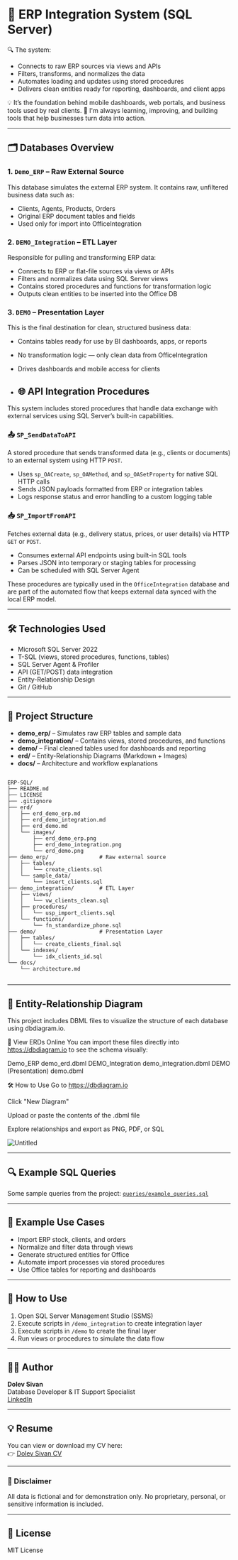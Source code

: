# 🧠 ERP Integration System (SQL Server)

🔍 The system:
- Connects to raw ERP sources via views and APIs
- Filters, transforms, and normalizes the data
- Automates loading and updates using stored procedures
- Delivers clean entities ready for reporting, dashboards, and client apps

💡 It’s the foundation behind mobile dashboards, web portals, and business tools used by real clients.
🚀 I'm always learning, improving, and building tools that help businesses turn data into action.

---

## 🗂️ Databases Overview

### 1. `Demo_ERP` – Raw External Source
This database simulates the external ERP system. It contains raw, unfiltered business data such as:
- Clients, Agents, Products, Orders
- Original ERP document tables and fields
- Used only for import into OfficeIntegration

### 2. `DEMO_Integration` – ETL Layer
Responsible for pulling and transforming ERP data:
- Connects to ERP or flat-file sources via views or APIs
- Filters and normalizes data using SQL Server views
- Contains stored procedures and functions for transformation logic
- Outputs clean entities to be inserted into the Office DB

### 3. `DEMO` – Presentation Layer
This is the final destination for clean, structured business data:
- Contains tables ready for use by BI dashboards, apps, or reports
- No transformation logic — only clean data from OfficeIntegration
- Drives dashboards and mobile access for clients

- ## 🌐 API Integration Procedures

This system includes stored procedures that handle data exchange with external services using SQL Server’s built-in capabilities.

### 📤 `SP_SendDataToAPI`
A stored procedure that sends transformed data (e.g., clients or documents) to an external system using HTTP `POST`.

- Uses `sp_OACreate`, `sp_OAMethod`, and `sp_OASetProperty` for native SQL HTTP calls
- Sends JSON payloads formatted from ERP or integration tables
- Logs response status and error handling to a custom logging table

### 📥 `SP_ImportFromAPI`
Fetches external data (e.g., delivery status, prices, or user details) via HTTP `GET` or `POST`.

- Consumes external API endpoints using built-in SQL tools
- Parses JSON into temporary or staging tables for processing
- Can be scheduled with SQL Server Agent

These procedures are typically used in the `OfficeIntegration` database and are part of the automated flow that keeps external data synced with the local ERP model.

---

## 🛠️ Technologies Used

- Microsoft SQL Server 2022
- T-SQL (views, stored procedures, functions, tables)
- SQL Server Agent & Profiler
- API (GET/POST) data integration
- Entity-Relationship Design
- Git / GitHub

---

## 📁 Project Structure

- **demo_erp/** – Simulates raw ERP tables and sample data
- **demo_integration/** – Contains views, stored procedures, and functions
- **demo/** – Final cleaned tables used for dashboards and reporting
- **erd/** – Entity-Relationship Diagrams (Markdown + Images)
- **docs/** – Architecture and workflow explanations

```

ERP-SQL/
├── README.md
├── LICENSE
├── .gitignore
├── erd/
│   ├── erd_demo_erp.md
│   ├── erd_demo_integration.md
│   ├── erd_demo.md
│   └── images/
│       ├── erd_demo_erp.png
│       ├── erd_demo_integration.png
│       └── erd_demo.png
├── demo_erp/                # Raw external source
│   ├── tables/
│   │   └── create_clients.sql
│   └── sample_data/
│       └── insert_clients.sql
├── demo_integration/        # ETL Layer
│   ├── views/
│   │   └── vw_clients_clean.sql
│   ├── procedures/
│   │   └── usp_import_clients.sql
│   └── functions/
│       └── fn_standardize_phone.sql
├── demo/                    # Presentation Layer
│   ├── tables/
│   │   └── create_clients_final.sql
│   └── indexes/
│       └── idx_clients_id.sql
└── docs/
    └── architecture.md


```

---

## 🧩 Entity-Relationship Diagram

This project includes DBML files to visualize the structure of each database using dbdiagram.io.

🔹 View ERDs Online
You can import these files directly into https://dbdiagram.io to see the schema visually:

Demo_ERP	demo_erd.dbml
DEMO_Integration	demo_integration.dbml
DEMO (Presentation)	demo.dbml

🛠 How to Use
Go to https://dbdiagram.io

Click "New Diagram"

Upload or paste the contents of the .dbml file

Explore relationships and export as PNG, PDF, or SQL

![Untitled](https://github.com/user-attachments/assets/e7828ce2-b4b3-40d0-b8eb-4dd2dc303c38)

---

## 🔍 Example SQL Queries

Some sample queries from the project: [`queries/example_queries.sql`](./queries/example_queries.sql)

---

## 🧪 Example Use Cases

- Import ERP stock, clients, and orders
- Normalize and filter data through views
- Generate structured entities for Office
- Automate import processes via stored procedures
- Use Office tables for reporting and dashboards

---

## 🚀 How to Use

1. Open SQL Server Management Studio (SSMS)
2. Execute scripts in `/demo_integration` to create integration layer
3. Execute scripts in `/demo` to create the final layer
4. Run views or procedures to simulate the data flow

---

## 👨‍💻 Author

**Dolev Sivan**  
Database Developer & IT Support Specialist  
[LinkedIn](https://www.linkedin.com/in/dol3vs)

---

## 💡 Resume

You can view or download my CV here:  
👉 [Dolev Sivan CV](docs/Dolev_Sivan_CV.pdf)

---

### 🔐 Disclaimer
All data is fictional and for demonstration only. No proprietary, personal, or sensitive information is included.

---

## 📝 License
MIT License

